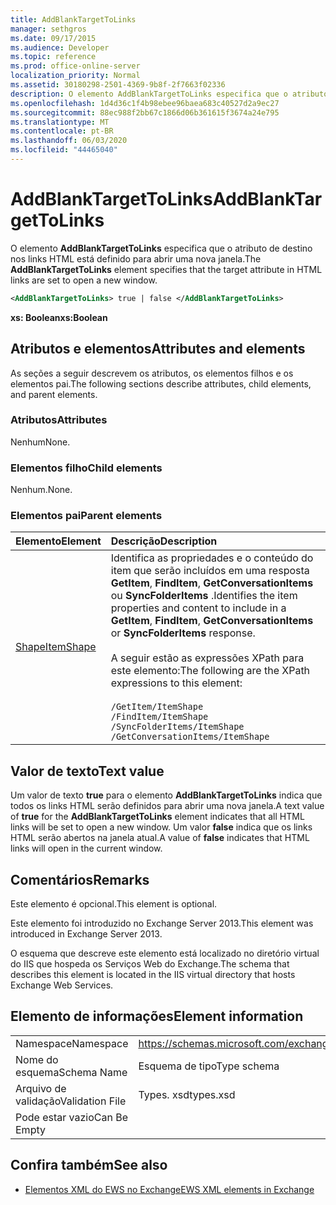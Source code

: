 ```yaml
---
title: AddBlankTargetToLinks
manager: sethgros
ms.date: 09/17/2015
ms.audience: Developer
ms.topic: reference
ms.prod: office-online-server
localization_priority: Normal
ms.assetid: 30180298-2501-4369-9b8f-2f7663f02336
description: O elemento AddBlankTargetToLinks especifica que o atributo de destino nos links HTML está definido para abrir uma nova janela.
ms.openlocfilehash: 1d4d36c1f4b98ebee96baea683c40527d2a9ec27
ms.sourcegitcommit: 88ec988f2bb67c1866d06b361615f3674a24e795
ms.translationtype: MT
ms.contentlocale: pt-BR
ms.lasthandoff: 06/03/2020
ms.locfileid: "44465040"
---
```

# <a name="addblanktargettolinks"></a><span data-ttu-id="be8a7-103">AddBlankTargetToLinks</span><span class="sxs-lookup"><span data-stu-id="be8a7-103">AddBlankTargetToLinks</span></span>

<span data-ttu-id="be8a7-104">O elemento **AddBlankTargetToLinks** especifica que o atributo de destino nos links HTML está definido para abrir uma nova janela.</span><span class="sxs-lookup"><span data-stu-id="be8a7-104">The **AddBlankTargetToLinks** element specifies that the target attribute in HTML links are set to open a new window.</span></span> 
  
```XML
<AddBlankTargetToLinks> true | false </AddBlankTargetToLinks>
```

<span data-ttu-id="be8a7-105">**xs: Boolean**</span><span class="sxs-lookup"><span data-stu-id="be8a7-105">**xs:Boolean**</span></span>

## <a name="attributes-and-elements"></a><span data-ttu-id="be8a7-106">Atributos e elementos</span><span class="sxs-lookup"><span data-stu-id="be8a7-106">Attributes and elements</span></span>

<span data-ttu-id="be8a7-107">As seções a seguir descrevem os atributos, os elementos filhos e os elementos pai.</span><span class="sxs-lookup"><span data-stu-id="be8a7-107">The following sections describe attributes, child elements, and parent elements.</span></span>
  
### <a name="attributes"></a><span data-ttu-id="be8a7-108">Atributos</span><span class="sxs-lookup"><span data-stu-id="be8a7-108">Attributes</span></span>

<span data-ttu-id="be8a7-109">Nenhum</span><span class="sxs-lookup"><span data-stu-id="be8a7-109">None.</span></span>
  
### <a name="child-elements"></a><span data-ttu-id="be8a7-110">Elementos filho</span><span class="sxs-lookup"><span data-stu-id="be8a7-110">Child elements</span></span>

<span data-ttu-id="be8a7-111">Nenhum.</span><span class="sxs-lookup"><span data-stu-id="be8a7-111">None.</span></span>
  
### <a name="parent-elements"></a><span data-ttu-id="be8a7-112">Elementos pai</span><span class="sxs-lookup"><span data-stu-id="be8a7-112">Parent elements</span></span>

|<span data-ttu-id="be8a7-113">**Elemento**</span><span class="sxs-lookup"><span data-stu-id="be8a7-113">**Element**</span></span>|<span data-ttu-id="be8a7-114">**Descrição**</span><span class="sxs-lookup"><span data-stu-id="be8a7-114">**Description**</span></span>|
|:-----|:-----|
|[<span data-ttu-id="be8a7-115">Shape</span><span class="sxs-lookup"><span data-stu-id="be8a7-115">ItemShape</span></span>](itemshape.md) <br/> | <span data-ttu-id="be8a7-116">Identifica as propriedades e o conteúdo do item que serão incluídos em uma resposta **GetItem**, **FindItem**, **GetConversationItems** ou **SyncFolderItems** .</span><span class="sxs-lookup"><span data-stu-id="be8a7-116">Identifies the item properties and content to include in a **GetItem**, **FindItem**, **GetConversationItems** or **SyncFolderItems** response.</span></span><br/><br/>  <span data-ttu-id="be8a7-117">A seguir estão as expressões XPath para este elemento:</span><span class="sxs-lookup"><span data-stu-id="be8a7-117">The following are the XPath expressions to this element:</span></span><br/><br/>  `/GetItem/ItemShape` <br/>  `/FindItem/ItemShape` <br/>  `/SyncFolderItems/ItemShape` <br/>  `/GetConversationItems/ItemShape` <br/> |
   
## <a name="text-value"></a><span data-ttu-id="be8a7-118">Valor de texto</span><span class="sxs-lookup"><span data-stu-id="be8a7-118">Text value</span></span>

<span data-ttu-id="be8a7-119">Um valor de texto **true** para o elemento **AddBlankTargetToLinks** indica que todos os links HTML serão definidos para abrir uma nova janela.</span><span class="sxs-lookup"><span data-stu-id="be8a7-119">A text value of **true** for the **AddBlankTargetToLinks** element indicates that all HTML links will be set to open a new window.</span></span> <span data-ttu-id="be8a7-120">Um valor **false** indica que os links HTML serão abertos na janela atual.</span><span class="sxs-lookup"><span data-stu-id="be8a7-120">A value of **false** indicates that HTML links will open in the current window.</span></span> 
  
## <a name="remarks"></a><span data-ttu-id="be8a7-121">Comentários</span><span class="sxs-lookup"><span data-stu-id="be8a7-121">Remarks</span></span>

<span data-ttu-id="be8a7-122">Este elemento é opcional.</span><span class="sxs-lookup"><span data-stu-id="be8a7-122">This element is optional.</span></span>
  
<span data-ttu-id="be8a7-123">Este elemento foi introduzido no Exchange Server 2013.</span><span class="sxs-lookup"><span data-stu-id="be8a7-123">This element was introduced in Exchange Server 2013.</span></span>
  
<span data-ttu-id="be8a7-124">O esquema que descreve este elemento está localizado no diretório virtual do IIS que hospeda os Serviços Web do Exchange.</span><span class="sxs-lookup"><span data-stu-id="be8a7-124">The schema that describes this element is located in the IIS virtual directory that hosts Exchange Web Services.</span></span>
  
## <a name="element-information"></a><span data-ttu-id="be8a7-125">Elemento de informações</span><span class="sxs-lookup"><span data-stu-id="be8a7-125">Element information</span></span>

|||
|:-----|:-----|
|<span data-ttu-id="be8a7-126">Namespace</span><span class="sxs-lookup"><span data-stu-id="be8a7-126">Namespace</span></span>  <br/> |https://schemas.microsoft.com/exchange/services/2006/types  <br/> |
|<span data-ttu-id="be8a7-127">Nome do esquema</span><span class="sxs-lookup"><span data-stu-id="be8a7-127">Schema Name</span></span>  <br/> |<span data-ttu-id="be8a7-128">Esquema de tipo</span><span class="sxs-lookup"><span data-stu-id="be8a7-128">Type schema</span></span>  <br/> |
|<span data-ttu-id="be8a7-129">Arquivo de validação</span><span class="sxs-lookup"><span data-stu-id="be8a7-129">Validation File</span></span>  <br/> |<span data-ttu-id="be8a7-130">Types. xsd</span><span class="sxs-lookup"><span data-stu-id="be8a7-130">types.xsd</span></span>  <br/> |
|<span data-ttu-id="be8a7-131">Pode estar vazio</span><span class="sxs-lookup"><span data-stu-id="be8a7-131">Can Be Empty</span></span>  <br/> ||
   
## <a name="see-also"></a><span data-ttu-id="be8a7-132">Confira também</span><span class="sxs-lookup"><span data-stu-id="be8a7-132">See also</span></span>

- [<span data-ttu-id="be8a7-133">Elementos XML do EWS no Exchange</span><span class="sxs-lookup"><span data-stu-id="be8a7-133">EWS XML elements in Exchange</span></span>](ews-xml-elements-in-exchange.md)

